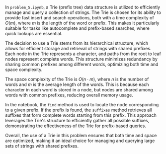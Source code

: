 In `problem_5.ipynb`, a Trie (prefix tree) data structure is utilized to efficiently manage and query a collection of strings. The Trie is chosen for its ability to provide fast insert and search operations, both with a time complexity of $O(m)$, where $m$ is the length of the word or prefix. This makes it particularly suitable for tasks like autocomplete and prefix-based searches, where quick lookups are essential.

The decision to use a Trie stems from its hierarchical structure, which allows for efficient storage and retrieval of strings with shared prefixes. Each node in the Trie represents a character, and paths from the root to leaf nodes represent complete words. This structure minimizes redundancy by sharing common prefixes among different words, optimizing both time and space complexity.

The space complexity of the Trie is $O(n \cdot m)$, where $n$ is the number of words and $m$ is the average length of the words. This is because each character in each word is stored in a node, but nodes are shared among words with common prefixes, reducing overall memory usage.

In the notebook, the `find` method is used to locate the node corresponding to a given prefix. If the prefix is found, the `suffixes` method retrieves all suffixes that form complete words starting from this prefix. This approach leverages the Trie's structure to efficiently gather all possible suffixes, demonstrating the effectiveness of the Trie for prefix-based queries.

Overall, the use of a Trie in this problem ensures that both time and space are optimized, making it an ideal choice for managing and querying large sets of strings with shared prefixes.